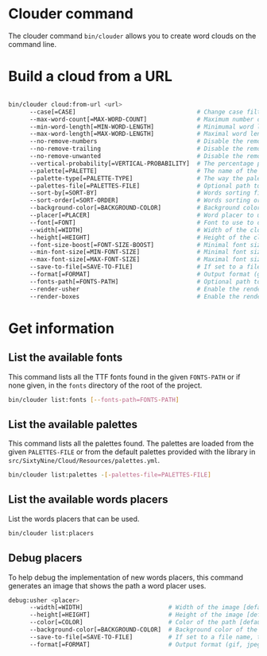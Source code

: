 # Clouder command

The clouder command `bin/clouder` allows you to create word clouds on the command line.

# Build a cloud from a URL

```bash

bin/clouder cloud:from-url <url>
      --case[=CASE]                                  # Change case filter type (uppercase, lowercase, ucfirst)
      --max-word-count[=MAX-WORD-COUNT]              # Maximum number of words [default: 100]
      --min-word-length[=MIN-WORD-LENGTH]            # Minimumal word length [default: 5]
      --max-word-length[=MAX-WORD-LENGTH]            # Maximal word length [default: 10]
      --no-remove-numbers                            # Disable the remove numbers filter
      --no-remove-trailing                           # Disable the remove trailing characters filter
      --no-remove-unwanted                           # Disable the remove unwanted characters filter
      --vertical-probability[=VERTICAL-PROBABILITY]  # The percentage probability of having vertical words (0-100) [default: 50]
      --palette[=PALETTE]                            # The name of the palette used to color words
      --palette-type[=PALETTE-TYPE]                  # The way the palette colors are used (cycle, random) [default: "cycle"]
      --palettes-file[=PALETTES-FILE]                # Optional path to the fonts, if omitted, defaults to <base>/fonts
      --sort-by[=SORT-BY]                            # Words sorting field (text, count, angle)
      --sort-order[=SORT-ORDER]                      # Words sorting order (asc, desc)
      --background-color[=BACKGROUND-COLOR]          # Background color of the cloud [default: "#FFFFFF"]
      --placer[=PLACER]                              # Word placer to use
      --font[=FONT]                                  # Font to use to draw the cloud
      --width[=WIDTH]                                # Width of the cloud [default: 800]
      --height[=HEIGHT]                              # Height of the cloud [default: 600]
      --font-size-boost[=FONT-SIZE-BOOST]            # Minimal font size (linear, dim, boost) [default: "linear"]
      --min-font-size[=MIN-FONT-SIZE]                # Minimal font size [default: 12]
      --max-font-size[=MAX-FONT-SIZE]                # Maximal font size [default: 64]
      --save-to-file[=SAVE-TO-FILE]                  # If set to a file name, the output will be saved there
      --format[=FORMAT]                              # Output format (gif, jpeg, png) [default: "png"]
      --fonts-path[=FONTS-PATH]                      # Optional path to the fonts, if omitted, defaults to <base>/fonts
      --render-usher                                 # Enable the rendering of the words usher
      --render-boxes                                 # Enable the rendering of the words bounding boxes

```

# Get information

## List the available fonts

This command lists all the TTF fonts found in the given `FONTS-PATH` or if none given, in the `fonts` directory of the root
of the project.

```bash
bin/clouder list:fonts [--fonts-path=FONTS-PATH]
```

## List the available palettes

This command lists all the palettes found. The palettes are loaded from the given `PALETTES-FILE` or from the default
palettes provided with the library in `src/SixtyNine/Cloud/Resources/palettes.yml`.

```bash
bin/clouder list:palettes -[-palettes-file=PALETTES-FILE]
```

## List the available words placers

List the words placers that can be used.

```bash
bin/clouder list:placers
```

## Debug placers

To help debug the implementation of new words placers, this command generates an image that shows the path a word placer
uses.

```bash
debug:usher <placer>
      --width[=WIDTH]                        # Width of the image [default: 800]
      --height[=HEIGHT]                      # Height of the image [default: 600]
      --color[=COLOR]                        # Color of the path [default: "#FF0000"]
      --background-color[=BACKGROUND-COLOR]  # Background color of the cloud [default: "#FFFFFF"]
      --save-to-file[=SAVE-TO-FILE]          # If set to a file name, the output will be saved there
      --format[=FORMAT]                      # Output format (gif, jpeg, png) [default: "png"]
```
